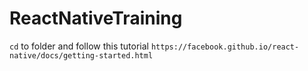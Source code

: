 # ReactNativeTraining

`cd` to folder and follow this tutorial `https://facebook.github.io/react-native/docs/getting-started.html`

